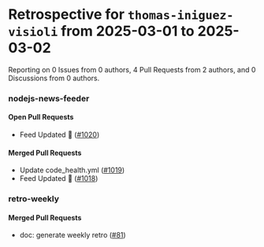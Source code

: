 # Retrospective for `thomas-iniguez-visioli` from 2025-03-01 to 2025-03-02

Reporting on 0 Issues from 0 authors, 4 Pull Requests from 2 authors, and 0 Discussions from 0 authors.


### nodejs-news-feeder

#### Open Pull Requests

- Feed Updated 🍿 ([#1020](https://github.com/thomas-iniguez-visioli/nodejs-news-feeder/pull/1020))

#### Merged Pull Requests

- Update code_health.yml ([#1019](https://github.com/thomas-iniguez-visioli/nodejs-news-feeder/pull/1019))
- Feed Updated 🍿 ([#1018](https://github.com/thomas-iniguez-visioli/nodejs-news-feeder/pull/1018))

### retro-weekly

#### Merged Pull Requests

- doc: generate weekly retro ([#81](https://github.com/thomas-iniguez-visioli/retro-weekly/pull/81))